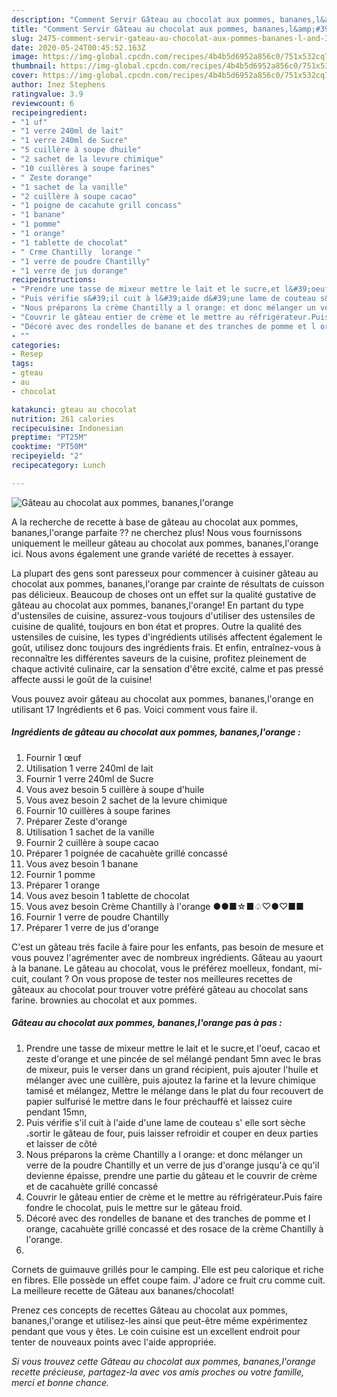 ```yaml
---
description: "Comment Servir Gâteau au chocolat aux pommes, bananes,l&amp;#39;orange"
title: "Comment Servir Gâteau au chocolat aux pommes, bananes,l&amp;#39;orange"
slug: 2475-comment-servir-gateau-au-chocolat-aux-pommes-bananes-l-and-39-orange
date: 2020-05-24T00:45:52.163Z
image: https://img-global.cpcdn.com/recipes/4b4b5d6952a856c0/751x532cq70/gateau-au-chocolat-aux-pommes-bananeslorange-photo-principale-de-la-recette.jpg
thumbnail: https://img-global.cpcdn.com/recipes/4b4b5d6952a856c0/751x532cq70/gateau-au-chocolat-aux-pommes-bananeslorange-photo-principale-de-la-recette.jpg
cover: https://img-global.cpcdn.com/recipes/4b4b5d6952a856c0/751x532cq70/gateau-au-chocolat-aux-pommes-bananeslorange-photo-principale-de-la-recette.jpg
author: Inez Stephens
ratingvalue: 3.9
reviewcount: 6
recipeingredient:
- "1 uf"
- "1 verre 240ml de lait"
- "1 verre 240ml de Sucre"
- "5 cuillère à soupe dhuile"
- "2 sachet de la levure chimique"
- "10 cuillères à soupe farines"
- " Zeste dorange"
- "1 sachet de la vanille"
- "2 cuillère à soupe cacao"
- "1 poigne de cacahute grill concass"
- "1 banane"
- "1 pomme"
- "1 orange"
- "1 tablette de chocolat"
- " Crme Chantilly  lorange "
- "1 verre de poudre Chantilly"
- "1 verre de jus dorange"
recipeinstructions:
- "Prendre une tasse de mixeur mettre le lait et le sucre,et l&#39;oeuf, cacao et zeste d&#39;orange et une pincée de sel mélangé pendant 5mn avec le bras de mixeur, puis le verser dans un grand récipient, puis ajouter l&#39;huile et mélanger avec une cuillère, puis ajoutez la farine et la levure chimique tamisé et mélangez, Mettre le mélange dans le plat du four recouvert de papier sulfurisé le mettre dans le four préchauffé et laissez cuire pendant 15mn,"
- "Puis vérifie s&#39;il cuit à l&#39;aide d&#39;une lame de couteau s&#39; elle sort sèche ،sortir le gâteau de four, puis laisser refroidir et couper en deux parties et laisser de côté"
- "Nous préparons la crème Chantilly a l orange: et donc mélanger un verre de la poudre Chantilly et un verre de jus d&#39;orange jusqu&#39;à ce qu&#39;il devienne épaisse, prendre une partie du gâteau et le couvrir de crème et de cacahuète grillé concassé"
- "Couvrir le gâteau entier de crème et le mettre au réfrigérateur،Puis faire fondre le chocolat, puis le mettre sur le gâteau froid."
- "Décoré avec des rondelles de banane et des tranches de pomme et l orange, cacahuète grillé concassé et des rosace de la crème Chantilly à l&#39;orange."
- ""
categories:
- Resep
tags:
- gteau
- au
- chocolat

katakunci: gteau au chocolat 
nutrition: 261 calories
recipecuisine: Indonesian
preptime: "PT25M"
cooktime: "PT50M"
recipeyield: "2"
recipecategory: Lunch

---
```



![Gâteau au chocolat aux pommes, bananes,l&#39;orange](https://img-global.cpcdn.com/recipes/4b4b5d6952a856c0/751x532cq70/gateau-au-chocolat-aux-pommes-bananeslorange-photo-principale-de-la-recette.jpg)

A la recherche de recette à base de gâteau au chocolat aux pommes, bananes,l&#39;orange parfaite ?? ne cherchez plus! Nous vous fournissons uniquement le meilleur gâteau au chocolat aux pommes, bananes,l&#39;orange ici. Nous avons également une grande variété de recettes à essayer.

La plupart des gens sont paresseux pour commencer à cuisiner gâteau au chocolat aux pommes, bananes,l&#39;orange par crainte de résultats de cuisson pas délicieux. Beaucoup de choses ont un effet sur la qualité gustative de gâteau au chocolat aux pommes, bananes,l&#39;orange! En partant du type d'ustensiles de cuisine, assurez-vous toujours d'utiliser des ustensiles de cuisine de qualité, toujours en bon état et propres. Outre la qualité des ustensiles de cuisine, les types d'ingrédients utilisés affectent également le goût, utilisez donc toujours des ingrédients frais. Et enfin, entraînez-vous à reconnaître les différentes saveurs de la cuisine, profitez pleinement de chaque activité culinaire, car la sensation d'être excité, calme et pas pressé affecte aussi le goût de la cuisine!

<!--inarticleads1-->

Vous pouvez avoir gâteau au chocolat aux pommes, bananes,l&#39;orange en utilisant 17 Ingrédients et 6 pas. Voici comment vous faire il.

##### Ingrédients de gâteau au chocolat aux pommes, bananes,l&#39;orange :

1. Fournir 1 œuf
1. Utilisation 1 verre 240ml de lait
1. Fournir 1 verre 240ml de Sucre
1. Vous avez besoin 5 cuillère à soupe d&#39;huile
1. Vous avez besoin 2 sachet de la levure chimique
1. Fournir 10 cuillères à soupe farines
1. Préparer  Zeste d&#39;orange
1. Utilisation 1 sachet de la vanille
1. Fournir 2 cuillère à soupe cacao
1. Préparer 1 poignée de cacahuète grillé concassé
1. Vous avez besoin 1 banane
1. Fournir 1 pomme
1. Préparer 1 orange
1. Vous avez besoin 1 tablette de chocolat
1. Vous avez besoin  Crème Chantilly à l&#39;orange ●●■☆■♤♡●♡■■
1. Fournir 1 verre de poudre Chantilly
1. Préparer 1 verre de jus d&#39;orange


C&#39;est un gâteau trés facile à faire pour les enfants, pas besoin de mesure et vous pouvez l&#39;agrémenter avec de nombreux ingrédients. Gâteau au yaourt à la banane. Le gâteau au chocolat, vous le préférez moelleux, fondant, mi-cuit, coulant ? On vous propose de tester nos meilleures recettes de gâteaux au chocolat pour trouver votre préféré gâteau au chocolat sans farine. brownies au chocolat et aux pommes. 

<!--inarticleads2-->

##### Gâteau au chocolat aux pommes, bananes,l&#39;orange pas à pas :

1. Prendre une tasse de mixeur mettre le lait et le sucre,et l&#39;oeuf, cacao et zeste d&#39;orange et une pincée de sel mélangé pendant 5mn avec le bras de mixeur, puis le verser dans un grand récipient, puis ajouter l&#39;huile et mélanger avec une cuillère, puis ajoutez la farine et la levure chimique tamisé et mélangez, Mettre le mélange dans le plat du four recouvert de papier sulfurisé le mettre dans le four préchauffé et laissez cuire pendant 15mn,
1. Puis vérifie s&#39;il cuit à l&#39;aide d&#39;une lame de couteau s&#39; elle sort sèche ،sortir le gâteau de four, puis laisser refroidir et couper en deux parties et laisser de côté
1. Nous préparons la crème Chantilly a l orange: et donc mélanger un verre de la poudre Chantilly et un verre de jus d&#39;orange jusqu&#39;à ce qu&#39;il devienne épaisse, prendre une partie du gâteau et le couvrir de crème et de cacahuète grillé concassé
1. Couvrir le gâteau entier de crème et le mettre au réfrigérateur،Puis faire fondre le chocolat, puis le mettre sur le gâteau froid.
1. Décoré avec des rondelles de banane et des tranches de pomme et l orange, cacahuète grillé concassé et des rosace de la crème Chantilly à l&#39;orange.
1. 


Cornets de guimauve grillés pour le camping. Elle est peu calorique et riche en fibres. Elle possède un effet coupe faim. J&#39;adore ce fruit cru comme cuit. La meilleure recette de Gâteau aux bananes/chocolat! 

<!--inarticleads1-->

<p>
Prenez ces concepts de recettes Gâteau au chocolat aux pommes, bananes,l&#39;orange et utilisez-les ainsi que peut-être même expérimentez pendant que vous y êtes. Le coin cuisine est un excellent endroit pour tenter de nouveaux points avec l'aide appropriée.
</p>

<p>
<i>Si vous trouvez cette Gâteau au chocolat aux pommes, bananes,l&#39;orange recette précieuse, partagez-la avec vos amis proches ou votre famille, merci et bonne chance.</i>
</p>
